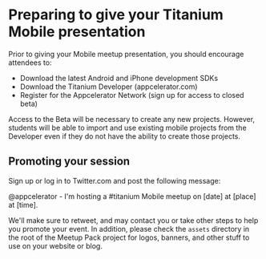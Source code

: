 # Preparing to give your Titanium Mobile presentation

Prior to giving your Mobile meetup presentation, you should encourage attendees to:

- Download the latest Android and iPhone development SDKs
- Download the Titanium Developer (appcelerator.com)
- Register for the Appcelerator Network (sign up for access to closed beta)

Access to the Beta will be necessary to create any new projects.  However, students will be able
to import and use existing mobile projects from the Developer even if they do not have the ability
to create those projects.

## Promoting your session

Sign up or log in to Twitter.com and post the following message:

  @appcelerator - I'm hosting a #titanium Mobile meetup on [date] at [place] at [time].

We'll make sure to retweet, and may contact you or take other steps to help you promote your event.
In addition, please check the `assets` directory in the root of the Meetup Pack project for logos,
banners, and other stuff to use on your website or blog.


